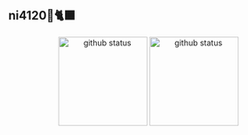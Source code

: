 ## ni4120💎🐈‍⬛

<div align="center">
   <img alt="github status" height="160px" src="http://github-profile-summary-cards.vercel.app/api/cards/most-commit-language?username=ni4120&theme=github_dark" />
   <img alt="github status" height="160px" src="https://github-readme-stats.vercel.app/api?username=ni4120&theme=github_dark&hide_border=true&rank_icon=github&layout=compact" />
</div>
